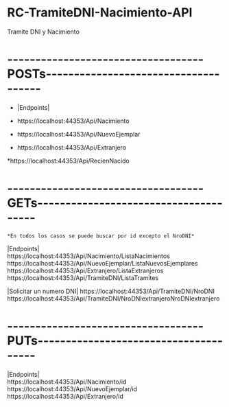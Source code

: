 # RC-TramiteDNI-Nacimiento-API
Tramite DNI y Nacimiento

# -----------------------------------POSTs-------------------------------------
* |Endpoints|

* https://localhost:44353/Api/Nacimiento					
* https://localhost:44353/Api/NuevoEjemplar				
* https://localhost:44353/Api/Extranjero	

*https://localhost:44353/Api/RecienNacido

# -----------------------------------GETs--------------------------------------
	*En todos los casos se puede buscar por id excepto el NroDNI*
|Endpoints|				
https://localhost:44353/Api/Nacimiento/ListaNacimientos 		
https://localhost:44353/Api/NuevoEjemplar/ListaNuevosEjemplares		
https://localhost:44353/Api/Extranjero/ListaExtranjeros			
https://localhost:44353/Api/TramiteDNI/ListaTramites 		

|Solicitar un numero DNI|
https://localhost:44353/Api/TramiteDNI/NroDNI 	
https://localhost:44353/Api/TramiteDNI/NroDNIextranjeroNroDNIextranjero  

# -----------------------------------PUTs--------------------------------------
|Endpoints|					
https://localhost:44353/Api/Nacimiento/id			
https://localhost:44353/Api/NuevoEjemplar/id		
https://localhost:44353/Api/Extranjero/id				
